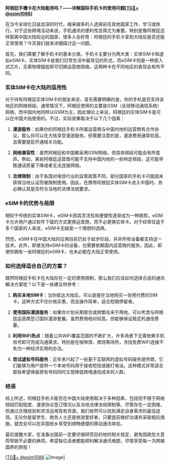 **阿根廷手機卡在大陆能用吗？——详解国际手机卡的使用问题[[TG💪+ @esim1088](https://t.me/s/esim1088)]**

在当今全球化日益加深的时代，越来越多的人选择前往其他国家工作、学习或旅行。对于这些跨境活动来说，手机通讯的便利性显得尤为重要。特别是像阿根廷这样距离中国大陆较远的国家，很多人会好奇：阿根廷的手机卡拿到大陆后是否还能正常使用？今天我们就来详细探讨这一问题。

首先，我们需要了解手机卡的基本分类。手机卡主要分为两大类：实体SIM卡和虚拟eSIM卡。实体SIM卡是我们日常生活中最常见的形式，而eSIM卡则是一种嵌入式芯片，无需物理插拔即可切换运营商网络。这两种卡在不同地区的表现会有所不同。

### 实体SIM卡在大陆的适用性

对于持有阿根廷实体SIM卡的朋友来说，首先需要明确的是，你的手机是否支持该地区的网络频段。通常情况下，阿根廷使用的主要是GSM（全球移动通信系统）网络，而中国内地同样以GSM为主，因此理论上来说，阿根廷的实体SIM卡是可以在中国大陆使用的。不过，实际效果取决于以下几个因素：

1. **漫游服务**：如果你的阿根廷手机卡所属运营商与中国内地的运营商有合作协议，那么你可以在大陆享受漫游服务。但需要注意的是，漫游费用通常较高，且需要提前开通相关功能。
   
2. **网络兼容性**：虽然阿根廷和中国都采用GSM网络，但具体频段可能会有所差异。例如，某些阿根廷运营商可能不支持中国内地的一些特定频段，这可能导致通话质量下降或者无法连接网络。

3. **法律限制**：由于各国对电信行业的监管政策不同，部分国家的手机卡可能因未获得当地认证而被限制使用。因此，在携带阿根廷实体SIM卡进入中国时，务必确认其是否符合当地的法律法规要求。

### eSIM卡的优势与局限

相较于传统的实体SIM卡，eSIM卡因其灵活性和便捷性逐渐成为一种趋势。eSIM卡允许用户通过软件下载的方式更换运营商，而不必更换实体卡。对于经常往返于多个国家的人来说，eSIM卡无疑是一个理想的选择。

然而，eSIM卡在中国大陆的应用目前仍处于起步阶段，并非所有设备都支持这一技术。此外，即便支持eSIM卡的设备，也需要依赖国内运营商的服务。因此，即使你拥有一张阿根廷的eSIM卡，也未必能在大陆正常使用。

### 如何选择适合自己的方案？

既然阿根廷手机卡在大陆存在一定的使用限制，那么我们应该如何选择合适的通讯解决方案呢？以下是一些建议供参考：

1. **购买本地SIM卡**：当你抵达大陆后，可以直接在当地购买一张预付费的SIM卡。这种方式不仅价格实惠，而且操作简单，适合短期停留者。

2. **使用国际漫游服务**：如果你计划长期居住或频繁往来于两地，可以考虑与阿根廷运营商签订国际漫游套餐。虽然费用相对较高，但能够保证稳定的通信质量。

3. **利用WiFi热点**：随着公共WiFi覆盖范围的不断扩大，许多场景下无需依赖手机信号即可完成沟通需求。特别是在咖啡馆、商场等场所，寻找免费WiFi连接不失为一种经济实用的办法。

4. **尝试虚拟号码服务**：近年来兴起了一些基于互联网的虚拟号码服务提供商，它们能够为用户提供一个本地号码用于接收短信或拨打电话。这种模式非常适合那些希望保留原有号码同时又想降低跨境通信成本的人群。

### 结语

综上所述，阿根廷手机卡能否在中国大陆使用取决于多种因素，包括但不限于网络频段匹配程度、漫游协议签订情况以及当地法律法规限制等。尽管存在一定困难，但通过合理规划和灵活运用现有资源，我们依然可以找到满足自身需求的最佳途径。无论你是留学生、商务人士还是旅游爱好者，只要提前做好功课并采取相应措施，就完全可以在异国他乡享受到顺畅便捷的移动通讯体验。

最后提醒大家，在准备出国前一定要仔细研究目的地的相关规定，避免因疏忽大意而导致不必要的麻烦。希望每位读者都能顺利解决通讯难题，尽情享受每一次跨越国界的旅程！

[[TG💪+ @esim1088](https://t.me/s/esim1088) ![Image](https://i.postimg.cc/4NQfJmqS/Snipaste-2025-05-13-00-14-12.png)]